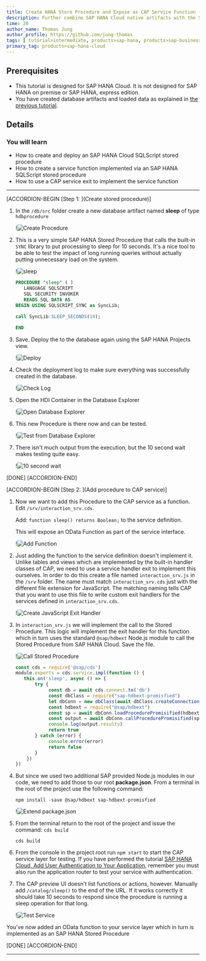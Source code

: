 ```yaml
---
title: Create HANA Store Procedure and Expose as CAP Service Function (SAP HANA Cloud)
description: Further combine SAP HANA Cloud native artifacts with the SAP Cloud Application Programming Model (CAP), and expose SQLScript procedures as service functions.
time: 20
author_name: Thomas Jung
author_profile: https://github.com/jung-thomas
tags: [ tutorial>intermediate, products>sap-hana, products>sap-business-application-studio, software-product-function>sap-cloud-application-programming-model]
primary_tag: products>sap-hana-cloud
---
```


## Prerequisites
- This tutorial is designed for SAP HANA Cloud. It is not designed for SAP HANA on premise or SAP HANA, express edition.
- You have created database artifacts and loaded data as explained in [the previous tutorial](hana-cloud-cap-calc-view).

## Details
### You will learn
  - How to create and deploy an SAP HANA Cloud SQLScript stored procedure
  - How to create a service function implemented via an SAP HANA SQLScript stored procedure
  - How to use a CAP service exit to implement the service function

---

[ACCORDION-BEGIN [Step 1: ](Create stored procedure)]

1. In the `/db/src` folder create a new database artifact named **sleep** of type `hdbprocedure`

    !![Create Procedure](create_procedure.png)

2. This is a very simple SAP HANA Stored Procedure that calls the built-in `SYNC` library to put processing to sleep for 10 seconds. It's a nice tool to be able to test the impact of long running queries without actually putting unnecessary load on the system.

    !![sleep](sleep.png)

    ```SQL
    PROCEDURE "sleep" ( )
       LANGUAGE SQLSCRIPT
       SQL SECURITY INVOKER
       READS SQL DATA AS
    BEGIN USING SQLSCRIPT_SYNC as SyncLib;

    call SyncLib:SLEEP_SECONDS(10);

    END
    ```

3. Save.  Deploy the to the database again using the SAP HANA Projects view.

    !![Deploy](deploy.png)

4. Check the deployment log to make sure everything was successfully created in the database.

    !![Check Log](check_log.png)

5. Open the HDI Container in the Database Explorer

    !![Open Database Explorer](open_db_explorer.png)

6. This new Procedure is there now and can be tested.    

    !![Test from Database Explorer](test_from_db_explorer.png)

7. There isn't much output from the execution, but the 10 second wait makes testing quite easy.

    !![10 second wait](10_seconds.png)    

[DONE]
[ACCORDION-END]

[ACCORDION-BEGIN [Step 2: ](Add procedure to CAP service)]

1. Now we want to add this Procedure to the CAP service as a function.  Edit `/srv/interaction_srv.cds`.

    Add: ```function sleep() returns Boolean;``` to the service definition.

    This will expose an OData Function as part of the service interface.

    !![Add Function](add_function.png)

2. Just adding the function to the service definition doesn't implement it. Unlike tables and views which are implemented by the built-in handler classes of CAP, we need to use a service handler exit to implement this ourselves. In order to do this create a file named `interaction_srv.js` in the `/srv` folder. The name must match `interaction_srv.cds` just with the different file extension for JavaScript. The matching naming tells CAP that you want to use this file to write custom exit handlers for the services defined in `interaction_srv.cds`.

    !![Create JavaScript Exit Handler](create_exit.png)

3. In `interaction_srv.js` we will implement the call to the Stored Procedure.  This logic will implement the exit handler for this function which in turn uses the standard `@sap/hdbext` Node.js module to call the Stored Procedure from SAP HANA Cloud.  Save the file.

    !![Call Stored Procedure](call_stored_procedure.png)    

    ```JavaScript
    const cds = require('@sap/cds')
    module.exports = cds.service.impl(function () {
       this.on('sleep', async () => {
           try {
                const db = await cds.connect.to('db')
                const dbClass = require("sap-hdbext-promisfied")
                let dbConn = new dbClass(await dbClass.createConnection(db.options.credentials))
                const hdbext = require("@sap/hdbext")
                const sp = await dbConn.loadProcedurePromisified(hdbext, null, 'sleep')
                const output = await dbConn.callProcedurePromisified(sp, [])
                console.log(output.results)
                return true
           } catch (error) {
                console.error(error)
                return false
           }
        })
    })
    ```

4. But since we used two additional SAP provided Node.js modules in our code, we need to add those to our root **package.json**. From a terminal in the root of the project use the following command:

    ```shell
    npm install -save @sap/hdbext sap-hdbext-promisfied
    ```

    !![Extend package.json](extend_package_json.png)

5. From the terminal return to the root of the project and issue the command: `cds build`

    ```shell
    cds build
    ```          

6. From the console in the project root run `npm start` to start the CAP service layer for testing.  If you have performed the tutorial [SAP HANA Cloud, Add User Authentication to Your Application](hana-cloud-cap-add-authentication), remember you must also run the application router to test your service with authentication.

7. The CAP preview UI doesn't list functions or actions, however. Manually add `/catalog/sleep()` to the end of the URL. If it works correctly it should take 10 seconds to respond since the procedure is running a sleep operation for that long.

    !![Test Service](sleep_true.png)

You've now added an OData function to your service layer which in turn is implemented as an SAP HANA Stored Procedure  

[DONE]
[ACCORDION-END]

---
